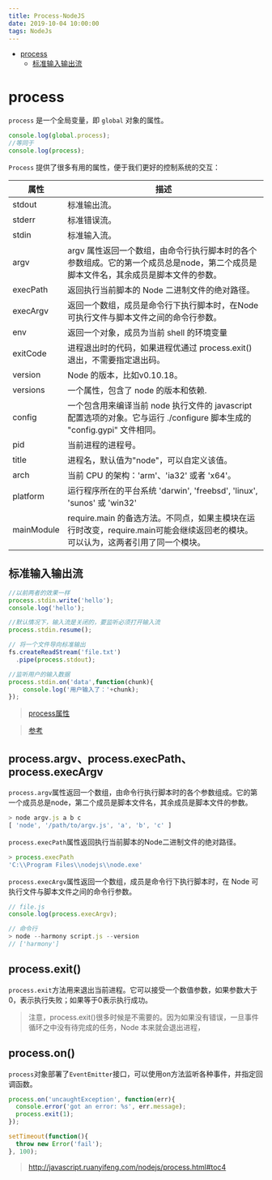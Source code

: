 ```yaml
---
title: Process-NodeJS
date: 2019-10-04 10:00:00
tags: NodeJs
---
```


<!-- toc orderedList:0 depthFrom:1 depthTo:6 -->

- [process](#process)
  - [标准输入输出流](#标准输入输出流)

<!-- tocstop -->

# process

`process` 是一个全局变量，即 `global` 对象的属性。

```js
console.log(global.process);
//等同于
console.log(process);
```

`Process` 提供了很多有用的属性，便于我们更好的控制系统的交互：

| 属性       | 描述                                                         |
| ---------- | ------------------------------------------------------------ |
| stdout     | 标准输出流。                                                 |
| stderr     | 标准错误流。                                                 |
| stdin      | 标准输入流。                                                 |
| argv       | argv 属性返回一个数组，由命令行执行脚本时的各个参数组成。它的第一个成员总是node，第二个成员是脚本文件名，其余成员是脚本文件的参数。 |
| execPath   | 返回执行当前脚本的 Node 二进制文件的绝对路径。               |
| execArgv   | 返回一个数组，成员是命令行下执行脚本时，在Node可执行文件与脚本文件之间的命令行参数。 |
| env        | 返回一个对象，成员为当前 shell 的环境变量                    |
| exitCode   | 进程退出时的代码，如果进程优通过 process.exit() 退出，不需要指定退出码。 |
| version    | Node 的版本，比如v0.10.18。                                  |
| versions   | 一个属性，包含了 node 的版本和依赖.                          |
| config     | 一个包含用来编译当前 node 执行文件的 javascript 配置选项的对象。它与运行 ./configure 脚本生成的 "config.gypi" 文件相同。 |
| pid        | 当前进程的进程号。                                           |
| title      | 进程名，默认值为"node"，可以自定义该值。                     |
| arch       | 当前 CPU 的架构：'arm'、'ia32' 或者 'x64'。                  |
| platform   | 运行程序所在的平台系统 'darwin', 'freebsd', 'linux', 'sunos' 或 'win32' |
| mainModule | require.main 的备选方法。不同点，如果主模块在运行时改变，require.main可能会继续返回老的模块。可以认为，这两者引用了同一个模块。 |

## 标准输入输出流

```js
//以前两者的效果一样
process.stdin.write('hello');
console.log('hello');
```

```js
//默认情况下，输入流是关闭的，要监听必须打开输入流
process.stdin.resume();

// 将一个文件导向标准输出
fs.createReadStream('file.txt')
  .pipe(process.stdout);

//监听用户的输入数据
process.stdin.on('data',function(chunk){
    console.log('用户输入了：'+chunk);
});
```

> [process属性](http://nodejs.jakeyu.top/#t135process)

> [参考](http://www.cnblogs.com/vajoy/p/4783390.html)

## process.argv、process.execPath、process.execArgv

`process.argv`属性返回一个数组，由命令行执行脚本时的各个参数组成。它的第一个成员总是node，第二个成员是脚本文件名，其余成员是脚本文件的参数。

```js
> node argv.js a b c
[ 'node', '/path/to/argv.js', 'a', 'b', 'c' ]
```

`process.execPath`属性返回执行当前脚本的Node二进制文件的绝对路径。

```js
> process.execPath
'C:\\Program Files\\nodejs\\node.exe'
```

`process.execArgv`属性返回一个数组，成员是命令行下执行脚本时，在 Node 可执行文件与脚本文件之间的命令行参数。

```js
// file.js
console.log(process.execArgv);

// 命令行
> node --harmony script.js --version
// ['harmony']
```

## process.exit()

`process.exit`方法用来退出当前进程。它可以接受一个数值参数，如果参数大于0，表示执行失败；如果等于0表示执行成功。

> 注意，process.exit()很多时候是不需要的。因为如果没有错误，一旦事件循环之中没有待完成的任务，Node 本来就会退出进程，

## process.on()

`process`对象部署了`EventEmitter`接口，可以使用on方法监听各种事件，并指定回调函数。

```js
process.on('uncaughtException', function(err){
  console.error('got an error: %s', err.message);
  process.exit(1);
});

setTimeout(function(){
  throw new Error('fail');
}, 100);
```

> http://javascript.ruanyifeng.com/nodejs/process.html#toc4